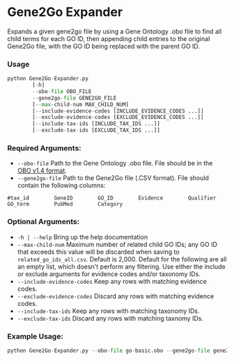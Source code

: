 # Gene2Go Expander

Expands a given gene2go file by using a Gene Ontology .obo file to find all child terms for each GO ID, then appending child entries to the original Gene2Go file, with the GO ID being replaced with the parent GO ID.

### Usage
```python
python Gene2Go-Expander.py
        [-h]
        --obo-file OBO_FILE
        --gene2go-file GENE2GO_FILE
        [--max-child-num MAX_CHILD_NUM]
        [--include-evidence-codes [INCLUDE_EVIDENCE_CODES ...]]
        [--exclude-evidence-codes [EXCLUDE_EVIDENCE_CODES ...]]
        [--include-tax-ids [INCLUDE_TAX_IDS ...]]
        [--exclude-tax-ids [EXCLUDE_TAX_IDS ...]]
```

### Required Arguments:
- `--obo-file` Path to the Gene Ontology .obo file. File should be in the [OBO v1.4 format](https://owlcollab.github.io/oboformat/doc/GO.format.obo-1_4.html).
- `--gene2go-file` Path to the Gene2Go file (.CSV format). File should contain the following columns:

`#tax_id        GeneID        GO_ID        Evidence        Qualifier        GO_term        PubMed        Category`

### Optional Arguments:
- `-h | --help` Bring up the help documentation
- `--max-child-num` Maximum number of related child GO IDs; any GO ID that exceeds this value will be discarded when saving to `related_go_ids_all.csv`. Default is 2,000.
Default for the following are all an empty list, which doesn't perform any filtering. Use either the include or exclude arguments for evidence codes and/or taxonomy IDs.
- `--include-evidence-codes` Keep any rows with matching evidence codes.
- `--exclude-evidence-codes` Discard any rows with matching evidence codes.
- `--include-tax-ids` Keep any rows with matching taxonomy IDs.
- `--exclude-tax-ids` Discard any rows with matching taxnomy IDs.

### Example Usage:
```python
python Gene2Go-Expander.py --obo-file go-basic.obo --gene2go-file gene2go_filterby_taxID.csv --max-child-num 4000 --exclude-evidence-codes IEA ND IKR --include-tax-ids 9606 10090 10116
```

